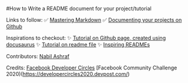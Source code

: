 #How to Write a README document for your project/tutorial

Links to follow:
✅ [Mastering Markdown](https://guides.github.com/features/mastering-markdown/)
✅ [Documenting your projects on Github](https://guides.github.com/features/wikis/#Formatting-a-readme)

Inspirations to checkout:
✨ [Tutorial on Github page, created using docusaurus](https://caabernathy.github.io/rust-tutorial/?fbclid=IwAR0a42TyqJGiK_-SvqLEIbTFnKTQvGTmuPOC3juCbtJcFiTsizy773i6P3U)
✨ [Tutorial on readme file](https://github.com/wit-ai/android-voice-demo?fbclid=IwAR1hvqAz_5ltgEVG6xiWwsx7MWdrOPIYh7Bz__yx-1kZdKfhZLZk7MJSiOE)
✨ [Inspiring READMEs](https://github.com/matiassingers/awesome-readme)

Contributors:
[Nabil Ashraf](https://github.com/nabilashraf)

Credits:
[Facebook Developer Circles](https://github.com/devclahore)
[Facebook Community Challenge 2020)(https://developercircles2020.devpost.com/)
